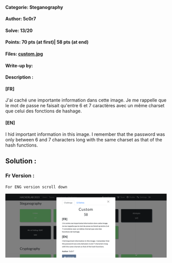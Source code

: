 #### Categorie: Steganography
#### **Author**: 5c0r7
#### Solve: 13/20 
#### Points: 70 pts (at first)|  58 pts (at end)
#### Files: [custom.jpg](Files/custom.jpg)   
#### Write-up by: 
#### Description :
#### **[FR]**
J'ai caché une importante information dans cette image. Je me rappelle que le mot de passe ne faisait qu'entre 6 et 7 caractères avec un même charset que celui des fonctions de hashage.
#### **[EN]**
I hid important information in this image. I remember that the password was only between 6 and 7 characters long with the same charset as that of the hash functions.


## Solution :
### Fr Version : 

`For ENG version scroll down` 


![custom](Images/custom.png)
